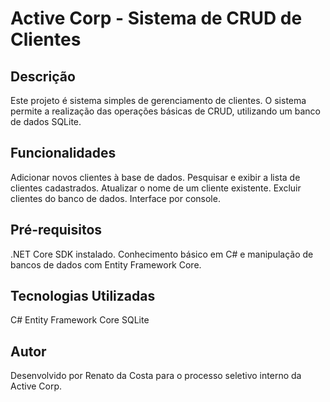 # Active Corp - Sistema de CRUD de Clientes

## Descrição

Este projeto é sistema simples de gerenciamento de clientes. O sistema permite a realização das operações básicas de CRUD, utilizando um banco de dados SQLite.

## Funcionalidades

Adicionar novos clientes à base de dados.
Pesquisar e exibir a lista de clientes cadastrados.
Atualizar o nome de um cliente existente.
Excluir clientes do banco de dados.
Interface por console.

## Pré-requisitos

.NET Core SDK instalado.
Conhecimento básico em C# e manipulação de bancos de dados com Entity Framework Core.

## Tecnologias Utilizadas

C#
Entity Framework Core
SQLite

## Autor

Desenvolvido por Renato da Costa para o processo seletivo interno da Active Corp.